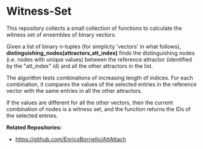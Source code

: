 # Witness-Set
This repository collects a small collection of functions to calculate the witness set of ensembles of binary vectors.

Given a list of binary n-tuples (for simplicty 'vectors' in what follows), **distinguishing_nodes(attractors,att_index)**
finds the distinguishing nodes (i.e. nodes with unique values) between the reference 
attractor (identified by the "att_index" id) and all the other attractors in the list.

The algorithm tests combinations of increasing length of indices. 
For each combination, it compares the values of the selected entries in the reference vector 
with the same entries in all the other attractors. 
    
If the values are different for all the other vectors, 
then the current combination of nodes is a witness set, and the function returns the IDs of the selected entries.


**Related Repositories:**
* https://github.com/EnricoBorriello/AttAttach
